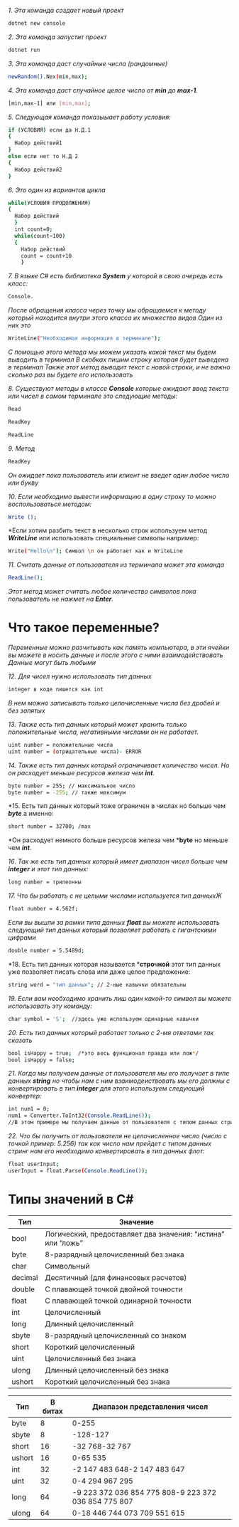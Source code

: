 *1. Эта команда создает новый проект*
```sh
dotnet new console
```

*2. Эта команда запустит проект*
```sh
dotnet run 
```


*3. Эта команда даст случайные числа (рандомные)*
```sh
newRandom().Nex(min,max);
```

*4. Эта команда даст случайное целое число от ***min*** до ***max-1***.*
```sh
[min,max-1] или [min,max];
```
*5. Следующая команда показыыает работу условия:*
```sh
if (УСЛОВИЯ) если да Н.Д.1
{
  Набор действий1 
}
else если нет то Н.Д 2
{
  Набор действий2
}
```
*6. Это один из вариантов цикла*
```sh
while(УСЛОВИЯ ПРОДОЛЖЕНИЯ)
{
  Набор действий
  }
  int count=0;
  while(count<100)
  {
    Набор действий
    count = count+10
    }
 ```   
*7. В языке C# есть библиотека ***System*** у которой в свою очередь есть класс:*
```sh
Console.
```
*После обращения класса через точку мы обращаемся к методу который находится внутри этого класса их множество видов*
*Один из них это*
```sh
WriteLine("Необходимая информация в терминале");
```
*С помощью этого метода мы можем указать какой текст мы будем выводить в терминал* *В скобках пишим строку которая будет выведена в терминал*
*Также этот метод выводит текст с новой строки, и не важно сколько раз вы будете его использовать*      

*8. Существуют методы в классе ***Console*** которые ожидают ввод текста или чисел в самом терминале это следующие методы:*
```sh
Read
```
```sh
ReadKey
```
```sh
ReadLine
```
*9. Метод*
```sh
ReadKey
```
*Он ожидает пока пользователь или клиент не введет один любое число или букву*

*10. Если необходимо вывести информацию в одну строку то можно воспользоваться методом:*
```sh
Write ();
```
*Если хотим разбить текст в несколько строк используем метод ***WriteLine*** или использовать специальные символы например:
```sh
Write("Hello\n"); Символ \n он работает как и WriteLine
```
*11. Считать данные от пользователя из терминала может эта команда*
```sh
ReadLine();
```
*Этот метод может считать любое количество символов пока пользователь не нажмет на ***Enter***.*

# Что такое переменные?
*Переменные можно разчитывать как память компьютера, в эти ячейки вы можете в носить данные и после этого с ними взаимодействовать*
*Данные могут быть любыми*

*12. Для чисел нужно использовать тип данных*
```sh
integer в коде пишется как int
```
*В нем можно записывать только целочисленные числа без дробей и без запятых*

*13. Также есть тип данных который может хранить только положительные числа, негативными числами он не работает.*
```sh
uint number = положительные числа
uint number = (отрицательные числа)- ERROR
``` 
*14. Также есть тип данных который ограничивает количество чисел.* *Но он расходует меньше ресурсов железа чем ***int***.*
```sh
byte number = 255; // максимальное число
byte number = -255; // также максимум 
```
*15. Есть тип данных который тоже ограничен в числах но больше чем ***byte*** а именно:
```sh
short number = 32700; /max
```  
*Он расходует немного больше ресурсов железа чем ***byte** но меньше чем ***int***.

*16. Так же есть тип данных который имеет диапазон чисел больше чем ***integer*** и этот тип данных:*
```sh
long number = трилеонны 
```
*17. Что бы работать с не целыми числами используется тип данныхЖ*
```sh
float number = 4.562f;
```
*Если вы вышли за рамки типа данных ***float*** вы можете использовать следующий тип данных который позволяет работать с гигантскими цифрами*
```sh
double number = 5.5489d;
```
*18. Есть тип данных которая называется ***строчной** этот тип данных уже позволяет писать слова или даже целое предложение:
```sh
string word = "тип данных"; // 2-ные кавычки обязательны
```
*19. Если вам необходимо хранить лиш один какой-то символ вы можете использовать эту команду:*
```sh
char symbol = 'S';  //здесь уже используем одинарные кавычки 
```
*20. Есть тип данных который работает только с 2-мя ответами так сказать*
```sh
bool isHappy = true;  /*это весь функционал правда или лож*/
bool isHappy = false;
```
*21. Когда мы получаем данные от пользователя мы его получает в типе данных ***string*** но чтобы нам с ним взаимодеиствовать мы его должны с конвертировать в тип ***integer*** для этого используем следующий конвертер:*
```sh
int num1 = 0;
num1 = Converter.ToInt32(Console.ReadLine());
//В этом примере мы получаем данные от пользователя с типом данных стринг и конвертируем его в тип данных интежер.
```
*22. Что бы получить от пользователя не целочисленное число (число с точкой пример: 5.256) так как число нам прейдет с типом данных стринг нам его необходимо конвертировать в тип данных флот:*
```sh
float userInput;
userInput = float.Parse(Console.ReadLine());
``` 

#  Типы значений в C#

| Тип           |             Значение                                            |
|---------------|-----------------------------------------------------------------|
| bool          |    Логический, предоставляет два значения: “истина” или “ложь”  |
| byte          |   8-разрядный целочисленный без   знака                         |
| char          |  Символьный                                                     |
| decimal       |  Десятичный (для финансовых расчетов)                           |
| double        |  С плавающей точкой двойной точности                            |
| float         |  С плавающей точкой одинарной точности                          |
| int           |  Целочисленный                                                  |
| long          |   Длинный целочисленный                                         |
| sbyte         |    8-разрядный целочисленный со знаком                          |
| short         |   Короткий целочисленный                                        |
| uint          |  Целочисленный без знака                                        |
| ulong         |  Длинный целочисленный без знака                                |
| ushort        |  Короткий целочисленный без знака                               |



                                                                     
|    Тип   | В битах  |       Диапазон представления чисел                       |
|----------|----------|----------------------------------------------------------|
|byte      |   8      |   0-255                                                  |
|sbyte     |   8      |  -128-127                                                |
|short     |   16     |  -32 768-32 767                                          |
|ushort    |   16     |  0-65 535                                                |
|int       |   32     |  -2 147 483 648-2 147 483 647                            |
|uint      |   32     |  0-4 294 967 295                                         |
|long      |   64     |  -9 223 372 036 854 775 808-9 223 372 036 854 775 807    |
|ulong     |   64     |  0-18 446 744 073 709 551 615                            |










































